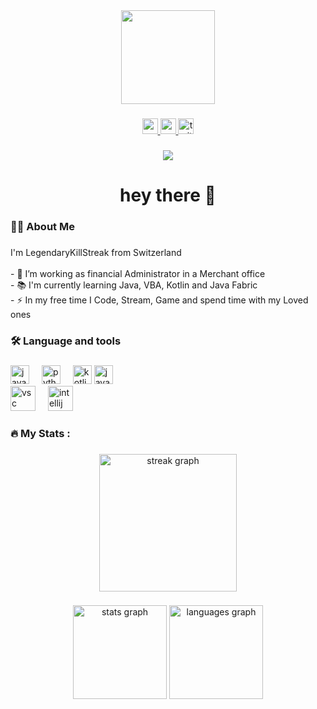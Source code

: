 <div align="center">
  <img height="150" src="https://media.giphy.com/media/M9gbBd9nbDrOTu1Mqx/giphy.gif"  />
</div>

###

<div align="center">
  <a href="https://www.reddit.com/in/legedarykillstreak">
    <img src="https://img.shields.io/static/v1?message=reddit&logo=reddit&label=&color=0077B5&logoColor=white&labelColor=&style=for-the-badge" height="25" alt="reddit logo" />
    
  </a>
  <a href="https://www.youtube.com/@LegendaryKillStreak">
    <img src="https://img.shields.io/static/v1?message=Youtube&logo=youtube&label=&color=FF0000&logoColor=white&labelColor=&style=for-the-badge" height="25" alt="youtube logo" />
    
  </a>
  <a href="https://twitter.com/legendarykillstreak">
    <img src="https://img.shields.io/static/v1?message=Twitter&logo=twitter&label=&color=1DA1F2&logoColor=white&labelColor=&style=for-the-badge" height="25" alt="twitter logo" />
  </a>
</div>


###

<div align="center">
  <img src="https://visitor-badge.laobi.icu/badge?page_id=legendarykillstreak.legendarykillstreak&"  />
</div>

###

<h1 align="center">hey there 👋</h1>

###

<h3 align="left">👩‍💻  About Me</h3>

###

<p align="left">I'm LegendaryKillStreak from Switzerland<br><br>- 🔭 I’m working as financial Administrator in a Merchant office<br>- 📚 I'm currently learning Java, VBA, Kotlin and Java Fabric<br>- ⚡ In my free time I Code, Stream, Game and spend time with my Loved ones</p>

###

<h3 align="left">🛠 Language and tools</h3>

###


<div align="left">
  <img src="https://cdn.jsdelivr.net/gh/devicons/devicon/icons/java/java-original.svg" height="30" alt="java logo"  />
  <img width="12" />
  <img src="https://cdn.jsdelivr.net/gh/devicons/devicon/icons/python/python-original.svg" height="30" alt="python logo"  />
  <img width="12" />
  <img src="https://cdn.jsdelivr.net/gh/devicons/devicon/icons/kotlin/kotlin-original.svg" height="30" alt="kotlin logo"  />
  <img src="https://cdn.jsdelivr.net/gh/devicons/devicon/icons/javascript/javascript-original.svg" height="30" alt="javascript logo"  />
  <img width="12" />
  
<div align="centre">
  <img src="https://cdn.jsdelivr.net/gh/devicons/devicon/icons/vscode/vscode-plain-wordmark.svg" height="40" alt="vsc logo"  />
  <img width="12" />
  <img src="https://cdn.jsdelivr.net/gh/devicons/devicon/icons/intellij/intellij-plain-wordmark.svg" height="40" alt="intellij logo"  />
  <img width="12" />
</div>

###

<h3 align="left">🔥   My Stats :</h3>

###

<div align="center">
  <img src="https://streak-stats.demolab.com?user=legendarykillstreak&locale=en&mode=daily&theme=dark&hide_border=false&border_radius=5&order=3" height="220" alt="streak graph"  />
</div>

###
###

<div align="center">
  <img src="https://github-readme-stats.vercel.app/api?username=legendarykillstreak&hide_title=false&hide_rank=false&show_icons=true&include_all_commits=true&count_private=true&disable_animations=false&theme=dracula&locale=en&hide_border=false" height="150" alt="stats graph"  />
  <img src="https://github-readme-stats.vercel.app/api/top-langs?username=legendarykillstreak&locale=en&hide_title=false&layout=compact&card_width=320&langs_count=5&theme=dracula&hide_border=false" height="150" alt="languages graph"  />
</div>
